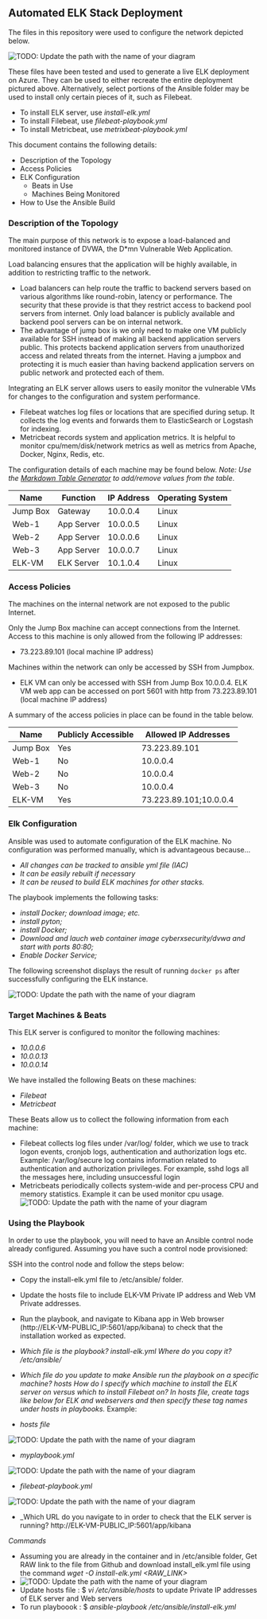 ## Automated ELK Stack Deployment

The files in this repository were used to configure the network depicted below.

![TODO: Update the path with the name of your diagram](Images/elk-diagram.png)

These files have been tested and used to generate a live ELK deployment on Azure. They can be used to either recreate the entire deployment pictured above. Alternatively, select portions of the Ansible folder may be used to install only certain pieces of it, such as Filebeat.

  - To install ELK server, use _install-elk.yml_
  - To install Filebeat, use _filebeat-playbook.yml_
  - To install Metricbeat, use _metrixbeat-playbook.yml_
  

This document contains the following details:
- Description of the Topology
- Access Policies
- ELK Configuration
  - Beats in Use
  - Machines Being Monitored
- How to Use the Ansible Build


### Description of the Topology

The main purpose of this network is to expose a load-balanced and monitored instance of DVWA, the D*mn Vulnerable Web Application.

Load balancing ensures that the application will be highly available, in addition to restricting traffic to the network.
- Load balancers can help route the traffic to backend servers based on various algorithms like round-robin, latency or performance. The security that these provide is that they restrict access to backend pool servers from internet. Only load balancer is publicly available and backend pool servers can be on internal network.  
- The advantage of jump box is we only need to make one VM publicly available for SSH instead of making all backend application servers public. This protects backend application servers from unauthorized access and related threats from the internet. Having a jumpbox and protecting it is much easier than having backend application servers on public network and protected each of them.

Integrating an ELK server allows users to easily monitor the vulnerable VMs for changes to the configuration and system performance.
- Filebeat watches log files or locations that are specified during setup. It collects the log events and forwards them to ElasticSearch or Logstash for indexing.
- Metricbeat records system and application metrics. It is helpful to monitor cpu/mem/disk/network metrics as well as metrics from Apache, Docker, Nginx, Redis, etc.

The configuration details of each machine may be found below.
_Note: Use the [Markdown Table Generator](http://www.tablesgenerator.com/markdown_tables) to add/remove values from the table_.

| Name     | Function | IP Address | Operating System |
|----------|----------|------------|------------------|
| Jump Box | Gateway  | 10.0.0.4   | Linux            |
| Web-1    |App Server| 10.0.0.5  | Linux            |
| Web-2    |App Server| 10.0.0.6   | Linux            |
| Web-3    |App Server| 10.0.0.7  | Linux            |
| ELK-VM   |ELK Server| 10.1.0.4   | Linux            |

### Access Policies

The machines on the internal network are not exposed to the public Internet. 

Only the Jump Box machine can accept connections from the Internet. Access to this machine is only allowed from the following IP addresses:
- 73.223.89.101 (local machine IP address)

Machines within the network can only be accessed by SSH from Jumpbox.
- ELK VM can only be accessed with SSH from Jump Box 10.0.0.4. ELK VM web app can be accessed on port 5601 with http from 73.223.89.101 (local machine IP address)

A summary of the access policies in place can be found in the table below.

| Name     | Publicly Accessible | Allowed IP Addresses |
|----------|---------------------|----------------------|
| Jump Box | Yes                 | 73.223.89.101        |
| Web-1    | No                  | 10.0.0.4             |
| Web-2    | No                  | 10.0.0.4             |
| Web-3    | No                  | 10.0.0.4             |
| ELK-VM   | Yes                 |73.223.89.101;10.0.0.4|

### Elk Configuration

Ansible was used to automate configuration of the ELK machine. No configuration was performed manually, which is advantageous because...
- _All changes can be tracked to ansible yml file (IAC)_
- _It can be easily rebuilt if necessary_
- _It can be reused to build ELK machines for other stacks._

The playbook implements the following tasks:
- _install Docker; download image; etc._
- _install pyton;_
- _install Docker;_
- _Download and lauch web container image cyberxsecurity/dvwa and start with ports 80:80;_
- _Enable Docker Service;_

The following screenshot displays the result of running `docker ps` after successfully configuring the ELK instance.

![TODO: Update the path with the name of your diagram](Images/docker_ps_output.jpg)

### Target Machines & Beats
This ELK server is configured to monitor the following machines:
- _10.0.0.6_
- _10.0.0.13_
- _10.0.0.14_

We have installed the following Beats on these machines:
- _Filebeat_
- _Metricbeat_

These Beats allow us to collect the following information from each machine:
- Filebeat collects log files under /var/log/ folder, which we use to track logon events, cronjob logs, authentication and authorization logs etc. Example: /var/log/secure log contains information related to authentication and authorization privileges. For example, sshd logs all the messages here, including unsuccessful login
- Metricbeats periodically collects system-wide and per-process CPU and memory statistics. Example it can be used monitor cpu usage.
![TODO: Update the path with the name of your diagram](Images/metric_beat.jpg)

### Using the Playbook
In order to use the playbook, you will need to have an Ansible control node already configured. Assuming you have such a control node provisioned: 

SSH into the control node and follow the steps below:
- Copy the install-elk.yml file to /etc/ansible/ folder.
- Update the hosts file to include ELK-VM Private IP address and Web VM Private addresses.
- Run the playbook, and navigate to Kibana app in Web browser (http://ELK-VM-PUBLIC_IP:5601/app/kibana) to check that the installation worked as expected.

- _Which file is the playbook? install-elk.yml Where do you copy it? /etc/ansible/_
- _Which file do you update to make Ansible run the playbook on a specific machine? hosts How do I specify which machine to install the ELK server on versus which to install Filebeat on? In hosts file, create tags like below for ELK and webservers and then specify these tag names under hosts in playbooks._
Example:
- _hosts file_

 ![TODO: Update the path with the name of your diagram](Images/hosts.jpg)
 
- _myplaybook.yml_

 ![TODO: Update the path with the name of your diagram](Images/myplaybook.jpg)
 
- _filebeat-playbook.yml_

 ![TODO: Update the path with the name of your diagram](Images/filebeat.jpg)

- _Which URL do you navigate to in order to check that the ELK server is running? http://ELK-VM-PUBLIC_IP:5601/app/kibana

_Commands_
- Assuming you are already in the container and in /etc/ansible folder, Get RAW link to the file from Github and download install_elk.yml file
using the command _wget -O install-elk.yml <RAW_LINK>_
- ![TODO: Update the path with the name of your diagram](Images/wget_yml.jpg)
- Update hosts file : $ _vi /etc/ansible/hosts_ to update Private IP addresses of ELK server and Web servers
- To run playboook : $ _ansible-playbook /etc/ansible/install-elk.yml_
